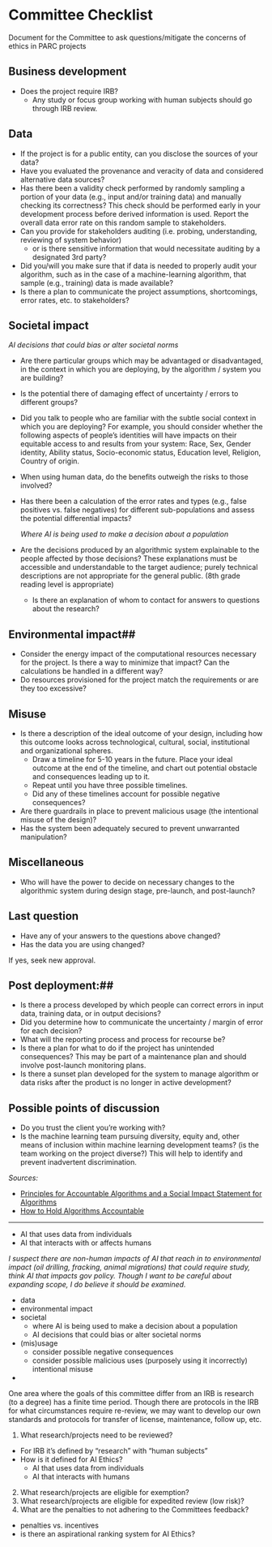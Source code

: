 # Committee Checklist

Document for the Committee to ask questions/mitigate the concerns of ethics in PARC projects

## Business development ##

- Does the project require IRB?
  - Any study or focus group working with human subjects should go through IRB review.

## Data ##

- If the project is for a public entity, can you disclose the sources of your data?
- Have you evaluated the provenance and veracity of data and considered alternative data sources?
- Has there been a validity check performed by randomly sampling a portion of your data (e.g., input and/or training data) and manually checking its correctness? This check should be performed early in your development process before derived information is used. Report the overall data error rate on this random sample to stakeholders.
- Can you provide for stakeholders auditing (i.e. probing, understanding, reviewing of system behavior) 
  - or is there sensitive information that would necessitate auditing by a designated 3rd party?
- Did you/will you make sure that if data is needed to properly audit your algorithm, such as in the case of a machine-learning algorithm, that sample (e.g., training) data is made available?
- Is there a plan to communicate the project assumptions, shortcomings, error rates, etc. to stakeholders?

## Societal impact ##

  *AI decisions that could bias or alter societal norms*
- Are there particular groups which may be advantaged or disadvantaged, in the context in which you are deploying, by the algorithm / system you are building?
- Is the potential there of damaging effect of uncertainty / errors to different groups?
- Did you talk to people who are familiar with the subtle social context in which you are deploying? For example, you should consider whether the following aspects of people’s identities will have impacts on their equitable access to and results from your system: Race, Sex, Gender identity, Ability status, Socio-economic status, Education level, Religion, Country of origin.
- When using human data, do the benefits outweigh the risks to those involved?
- Has there been a calculation of the error rates and types (e.g., false positives vs. false negatives) for different sub-populations and assess the potential differential impacts?


  *Where AI is being used to make a decision about a population*
- Are the decisions produced by an algorithmic system explainable to the people affected by those decisions? These explanations must be accessible and understandable to the target audience; purely technical descriptions are not appropriate for the general public. (8th grade reading level is appropriate)
  - Is there an explanation of whom to contact for answers to questions about the research?

## Environmental impact##

- Consider the energy impact of the computational resources necessary for the project. Is there a way to minimize that impact? Can the calculations be handled in a different way?
- Do resources provisioned for the project match the requirements or are they too excessive?

## Misuse ##

- Is there a description of the ideal outcome of your design, including how this outcome looks across technological, cultural, social, institutional and organizational spheres.
  - Draw a timeline for 5-10 years in the future. Place your ideal outcome at the end of the timeline, and chart out potential obstacle and consequences leading up to it.
  - Repeat until you have three possible timelines.
  - Did any of these timelines account for possible negative consequences?
- Are there guardrails in place to prevent malicious usage (the intentional misuse of the design)?
- Has the system been adequately secured to prevent unwarranted manipulation?

## Miscellaneous ##

- Who will have the power to decide on necessary changes to the algorithmic system during design stage, pre-launch, and post-launch?

## Last question ##

- Have any of your answers to the questions above changed?
- Has the data you are using changed?

If yes, seek new approval.

## Post deployment:##

- Is there a process developed by which people can correct errors in input data, training data, or in output decisions?
- Did you determine how to communicate the uncertainty / margin of error for each decision?
- What will the reporting process and process for recourse be?
- Is there a plan for what to do if the project has unintended consequences? This may be part of a maintenance plan and should involve post-launch monitoring plans.
- Is there a sunset plan developed for the system to manage algorithm or data risks after the product is no longer in active development?

## Possible points of discussion ##

- Do you trust the client you’re working with?
- Is the machine learning team pursuing diversity, equity and, other means of inclusion within machine learning development teams? (is the team working on the project diverse?) This will help to identify and prevent inadvertent discrimination.

*Sources:* 
- [Principles for Accountable Algorithms and a Social Impact Statement for Algorithms](https://www.fatml.org/resources/principles-for-accountable-algorithms#social-impact)
- [How to Hold Algorithms Accountable](https://www.technologyreview.com/s/602933/how-to-hold-algorithms-accountable/)

------

- AI that uses data from individuals
- AI that interacts with or affects humans

*I suspect there are non-human impacts of AI that reach in to environmental impact (oil drilling, fracking, animal migrations) that could require study, think AI that impacts gov policy.  Though I want to be careful about expanding scope, I do believe it should be examined.*

- data
- environmental impact
- societal
  - where AI is being used to make a decision about a population
  - AI decisions that could bias or alter societal norms
- (mis)usage
  - consider possible negative consequences
  - consider possible malicious uses (purposely using it incorrectly) intentional misuse
- 

One area where the goals of this committee differ from an IRB is research (to a degree) has a finite time period. Though there are protocols in the IRB for what circumstances require re-review, we may want to develop our own standards and protocols for transfer of license, maintenance, follow up, etc. 

1. What research/projects need to be reviewed?
  - For IRB it’s defined by “research” with “human subjects”
  - How is it defined for AI Ethics?
    - AI that uses data from individuals
    - AI that interacts with humans
2. What research/projects are eligible for exemption?
3. What research/projects are eligible for expedited review (low risk)?
4. What are the penalties to not adhering to the Committees feedback?
  - penalties vs. incentives
  - is there an aspirational ranking system for AI Ethics?




